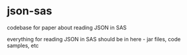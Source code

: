 # json-sas
codebase for paper about reading JSON in SAS

everything for reading JSON in SAS should be in here - jar files, code samples, etc
